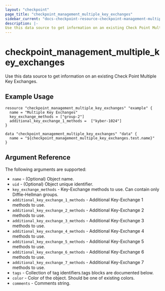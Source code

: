 ```yaml
---
layout: "checkpoint"
page_title: "checkpoint_management_multiple_key_exchanges"
sidebar_current: "docs-checkpoint-resource-checkpoint-management-multiple-key-exchanges"
description: |-
Use this data source to get information on an existing Check Point Multiple Key Exchanges.
---
```


# checkpoint_management_multiple_key_exchanges

Use this data source to get information on an existing Check Point Multiple Key Exchanges.

## Example Usage


```hcl
resource "checkpoint_management_multiple_key_exchanges" "example" {
  name = "Multiple Key Exchanges"
  key_exchange_methods = ["group-2"]
  additional_key_exchange_1_methods =  ["kyber-1024"]
}

data "checkpoint_management_multiple_key_exchanges" "data" {
  name = "${checkpoint_management_multiple_key_exchanges.test.name}"
}
```

## Argument Reference

The following arguments are supported:

* `name` - (Optional) Object name. 
* `uid` - (Optional) Object unique identifier.
* `key_exchange_methods` -  Key-Exchange methods to use. Can contain only Diffie-Hellman groups. 
* `additional_key_exchange_1_methods` - Additional Key-Exchange 1 methods to use. 
* `additional_key_exchange_2_methods` -  Additional Key-Exchange 2 methods to use.
* `additional_key_exchange_3_methods` -  Additional Key-Exchange 3 methods to use.
* `additional_key_exchange_4_methods` -  Additional Key-Exchange 4 methods to use.
* `additional_key_exchange_5_methods` -  Additional Key-Exchange 5 methods to use.
* `additional_key_exchange_6_methods` -  Additional Key-Exchange 6 methods to use.
* `additional_key_exchange_7_methods` -  Additional Key-Exchange 7 methods to use.
* `tags` - Collection of tag identifiers.tags blocks are documented below.
* `color` - Color of the object. Should be one of existing colors. 
* `comments` -  Comments string. 
